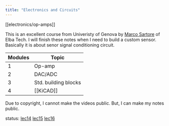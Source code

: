 ```yaml
---
title: "Electronics and Circuits"
---
```



[[electronics/op-amps]]

This is an excellent course from Univeristy of Genova by [Marco Sartore](https://www.elbatech.com/aboutus.html) of Elba Tech. I will finish these notes when I need to build a custom sensor.  Basically it is about senor signal conditioning circuit.

| Modules | Topic                |
| ------- | -------------------- |
| 1       | Op-amp               |
| 2       | DAC/ADC              |
| 3       | Std. building blocks | 
| 4       | [[KiCAD]]            |


Due to copyright, I cannot make the videos public. But, I can make my notes public.

status: 
[lec14](https://youtu.be/Olmd14AKmx4) 
[lec15](https://www.youtube.com/watch?v=rjSnztlsgn8)
[lec16](https://www.youtube.com/watch?v=obVsXB6gpQ4&feature=youtu.be)








<script defer src="https://cdn.commento.io/js/commento.js"></script>
<div id="commento"></div>
